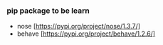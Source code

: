 ### pip package to be learn
* nose [https://pypi.org/project/nose/1.3.7/]
* behave [https://pypi.org/project/behave/1.2.6/]
